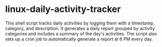 # linux-daily-activity-tracker
This shell script tracks daily activities by logging them with a timestamp, category, and description. It generates a daily report grouped by activity categories and includes a summary of the day's activities. The script also sets up a cron job to automatically generate a report at 6 PM every day.
